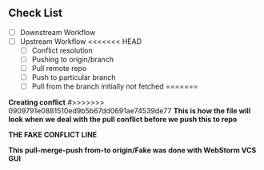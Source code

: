 ## Check List 
- [ ] Downstream Workflow
- [ ] Upstream Workflow
<<<<<<< HEAD
    - [ ] Conflict resolution
    - [ ] Pushing to origin/branch
    - [ ] Pull remote repo
    - [ ] Push to particular branch
    - [ ] Pull from the branch initially not fetched
=======

**Creating conflict**
#>>>>>>> 0909791e0881510ed9b5b67dd0691ae74539de77
**This is how the file will look when we deal with the pull conflict before we push this to repo**

**THE FAKE CONFLICT LINE**

**This pull-merge-push from-to origin/Fake was done with WebStorm VCS GUI** 